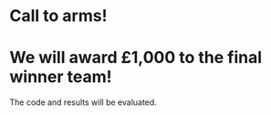 <p align="justify">
<h1> Call to arms! </h1>
<h1> We will award £1,000 to the final winner team! </h1> 
</p>

The code and results will be evaluated.
